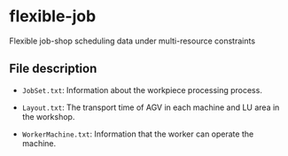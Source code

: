 # flexible-job
Flexible job-shop scheduling data under multi-resource constraints

## File description

* `JobSet.txt`: Information about the workpiece processing process.

* `Layout.txt`: The transport time of AGV in each machine and LU area in the workshop.

* `WorkerMachine.txt`: Information that the worker can operate the machine.
